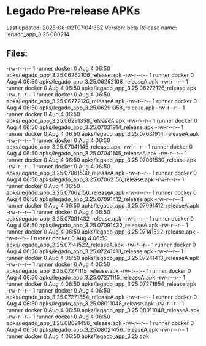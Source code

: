 # Legado Pre-release APKs
Last updated: 2025-08-02T07:04:38Z
Version: beta
Release name: legado_app_3.25.080214
## Files:
-rw-r--r-- 1 runner docker 0 Aug  4 06:50 apks/legado_app_3.25.06262106_release.apk
-rw-r--r-- 1 runner docker 0 Aug  4 06:50 apks/legado_app_3.25.06262106_releaseA.apk
-rw-r--r-- 1 runner docker 0 Aug  4 06:50 apks/legado_app_3.25.06272126_release.apk
-rw-r--r-- 1 runner docker 0 Aug  4 06:50 apks/legado_app_3.25.06272126_releaseA.apk
-rw-r--r-- 1 runner docker 0 Aug  4 06:50 apks/legado_app_3.25.06291358_release.apk
-rw-r--r-- 1 runner docker 0 Aug  4 06:50 apks/legado_app_3.25.06291358_releaseA.apk
-rw-r--r-- 1 runner docker 0 Aug  4 06:50 apks/legado_app_3.25.07031914_release.apk
-rw-r--r-- 1 runner docker 0 Aug  4 06:50 apks/legado_app_3.25.07031914_releaseA.apk
-rw-r--r-- 1 runner docker 0 Aug  4 06:50 apks/legado_app_3.25.07041145_release.apk
-rw-r--r-- 1 runner docker 0 Aug  4 06:50 apks/legado_app_3.25.07041145_releaseA.apk
-rw-r--r-- 1 runner docker 0 Aug  4 06:50 apks/legado_app_3.25.07061530_release.apk
-rw-r--r-- 1 runner docker 0 Aug  4 06:50 apks/legado_app_3.25.07061530_releaseA.apk
-rw-r--r-- 1 runner docker 0 Aug  4 06:50 apks/legado_app_3.25.07062156_release.apk
-rw-r--r-- 1 runner docker 0 Aug  4 06:50 apks/legado_app_3.25.07062156_releaseA.apk
-rw-r--r-- 1 runner docker 0 Aug  4 06:50 apks/legado_app_3.25.07091412_release.apk
-rw-r--r-- 1 runner docker 0 Aug  4 06:50 apks/legado_app_3.25.07091412_releaseA.apk
-rw-r--r-- 1 runner docker 0 Aug  4 06:50 apks/legado_app_3.25.07091432_release.apk
-rw-r--r-- 1 runner docker 0 Aug  4 06:50 apks/legado_app_3.25.07091432_releaseA.apk
-rw-r--r-- 1 runner docker 0 Aug  4 06:50 apks/legado_app_3.25.07141522_release.apk
-rw-r--r-- 1 runner docker 0 Aug  4 06:50 apks/legado_app_3.25.07141522_releaseA.apk
-rw-r--r-- 1 runner docker 0 Aug  4 06:50 apks/legado_app_3.25.07241413_release.apk
-rw-r--r-- 1 runner docker 0 Aug  4 06:50 apks/legado_app_3.25.07241413_releaseA.apk
-rw-r--r-- 1 runner docker 0 Aug  4 06:50 apks/legado_app_3.25.07271115_release.apk
-rw-r--r-- 1 runner docker 0 Aug  4 06:50 apks/legado_app_3.25.07271115_releaseA.apk
-rw-r--r-- 1 runner docker 0 Aug  4 06:50 apks/legado_app_3.25.07271854_release.apk
-rw-r--r-- 1 runner docker 0 Aug  4 06:50 apks/legado_app_3.25.07271854_releaseA.apk
-rw-r--r-- 1 runner docker 0 Aug  4 06:50 apks/legado_app_3.25.08011048_release.apk
-rw-r--r-- 1 runner docker 0 Aug  4 06:50 apks/legado_app_3.25.08011048_releaseA.apk
-rw-r--r-- 1 runner docker 0 Aug  4 06:50 apks/legado_app_3.25.08021456_release.apk
-rw-r--r-- 1 runner docker 0 Aug  4 06:50 apks/legado_app_3.25.08021456_releaseA.apk
-rw-r--r-- 1 runner docker 0 Aug  4 06:50 apks/legado_app_3.25.apk
